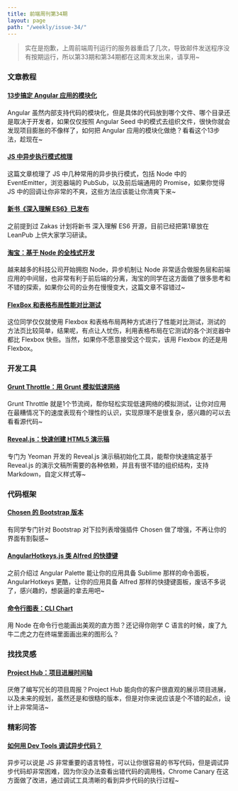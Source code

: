 ```yaml
---
title: 前端周刊第34期
layout: page
path: "/weekly/issue-34/"
---
```


> 实在是抱歉，上周前端周刊运行的服务器重启了几次，导致邮件发送程序没有按期运行，所以第33期和第34期都在这周末发出来，请享用~

### 文章教程

#### [13步搞定 Angular 应用的模块化](http://blog.safaribooksonline.com/2014/03/27/13-step-guide-angularjs-modularization/)

Angular 虽然内部支持代码的模块化，但是具体的代码放到哪个文件、哪个目录还是取决于开发者，如果仅仅按照 Angular Seed 中的模式去组织文件，很快你就会发现项目膨胀的不像样了，如何把 Angular 应用的模块化做绝？看看这个13步法，趁现在~

#### [JS 中异步执行模式梳理](http://bredele.github.io/async/)

这篇文章梳理了 JS 中几种常用的异步执行模式，包括 Node 中的 EventEmitter，浏览器端的 PubSub，以及前后端通用的 Promise，如果你觉得 JS 中的回调让你非常的不爽，这些方法应该能让你清爽下来~

#### [新书《深入理解 ES6》已发布](https://leanpub.com/understandinges6/read/)

之前提到过 Zakas 计划将新书 深入理解 ES6 开源，目前已经把第1章放在 LeanPub 上供大家学习研读。

#### [淘宝：基于 Node 的全栈式开发](http://ued.taobao.org/blog/2014/04/%e4%b9%9f%e8%b0%88%e5%9f%ba%e4%ba%8enodejs%e7%9a%84%e5%85%a8%e6%a0%88%e5%bc%8f%e5%bc%80%e5%8f%91%ef%bc%88%e5%9f%ba%e4%ba%8enodejs%e7%9a%84%e5%89%8d%e7%ab%af%e5%90%8e%e7%ab%af%e5%88%86%e7%a6%bb/)

越来越多的科技公司开始拥抱 Node，异步机制让 Node 非常适合做服务层和前端应用的中间层，也非常有利于前后端的分离，淘宝的同学在这方面做了很多思考和不错的探索，如果你公司的业务在慢慢变大，这篇文章不容错过~

#### [FlexBox 和表格布局性能对比测试](http://benfrain.com/css-performance-test-flexbox-v-css-table-fight/)

这位同学仅仅就使用 Flexbox 和表格布局两种方式进行了性能对比测试，测试的方法页比较简单，结果呢，有点让人忧伤，利用表格布局在它测试的各个浏览器中都比 Flexbox 快些。当然，如果你不愿意接受这个现实，该用 Flexbox 的还是用 Flexbox。

### 开发工具

#### [Grunt Throttle：用 Grunt 模拟低速网络](https://github.com/tjgq/grunt-throttle)

Grunt Throttle 就是1个节流阀，帮你轻松实现低速网络的模拟测试，让你对应用在最糟情况下的速度表现有个理性的认识，实现原理不是很复杂，感兴趣的可以去看看源代码~

#### [Reveal.js：快速创建 HTML5 演示稿](https://github.com/slara/generator-reveal)

专门为 Yeoman 开发的 Reveal.js 演示稿初始化工具，能帮你快速搞定基于 Reveal.js 的演示文稿所需要的各种依赖，并且有很不错的组织结构，支持 Markdown，自定义样式等~

### 代码框架

#### [Chosen 的 Bootstrap 版本](https://github.com/alxlit/bootstrap-chosen/blob/master/bootstrap-chosen.scss)

有同学专门针对 Bootstrap 对下拉列表增强插件 Chosen 做了增强，不再让你的界面有割裂感~

#### [AngularHotkeys.js 类 Alfred 的快捷键](http://chieffancypants.github.io/angular-hotkeys/)

之前介绍过 Angular Palette 能让你的应用具备 Sublime 那样的命令面板，AngularHotkeys 更酷，让你的应用具备 Alfred 那样的快捷键面板，废话不多说了，感兴趣的，想装逼的拿去用吧~

#### [命令行图表：CLI Chart](https://github.com/andrewjstone/cli-chart/tree/master/test)

用 Node 在命令行也能画出美观的直方图？还记得你刚学 C 语言的时候，废了九牛二虎之力在终端里面画出来的图形么？

### 找找灵感

#### [Project Hub：项目进展时间轴](https://github.com/danielmall/project-hub)

厌倦了编写冗长的项目周报？Project Hub 能向你的客户很直观的展示项目进展，以及未来的规划，虽然还是和很糙的版本，但是对你来说应该是个不错的起点，设计上非常简洁~

### 精彩问答

#### [如何用 Dev Tools 调试异步代码？](http://www.html5rocks.com/en/tutorials/developertools/async-call-stack/)

异步可以说是 JS 非常重要的语言特性，可以让你很容易的书写代码，但是调试异步代码却非常困难，因为你没办法查看出错代码的调用栈，Chrome Canary 在这方面做了改进，通过调试工具清晰的看到异步代码的执行过程~
